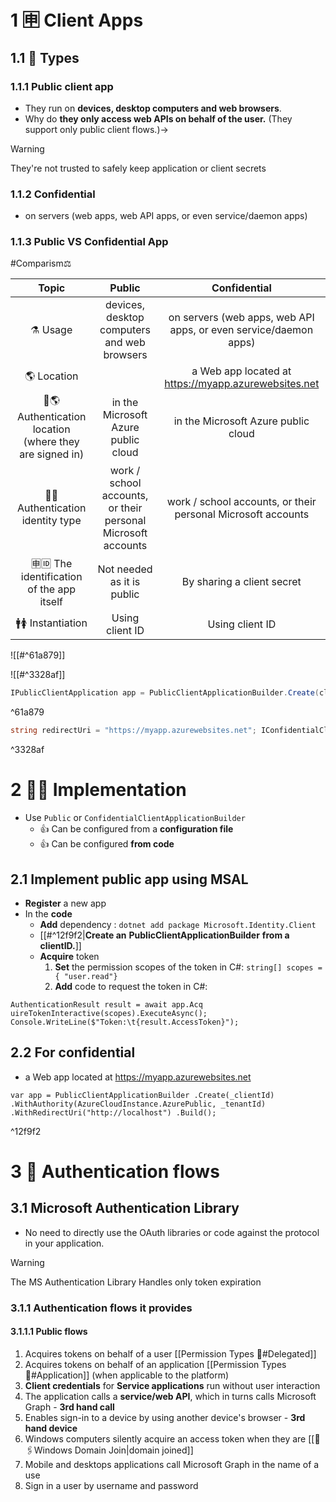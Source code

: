 # 1 🈸 Client Apps
## 1.1 🎏 Types
### 1.1.1 Public client app
- They run on **devices, desktop computers and web browsers**.
- Why do **they only access web APIs on behalf of the user.** (They support only public client flows.)→
> [!WARNING]
> They're not trusted to safely keep application or client secrets

### 1.1.2 Confidential
- on servers (web apps, web API apps, or even service/daemon apps)

### 1.1.3 Public VS Confidential App
#Comparism⚖ 

|                          Topic                          |                            Public                            |                           Confidential                           |
|:-------------------------------------------------------:|:------------------------------------------------------------:|:----------------------------------------------------------------:|
|                        ⚗ Usage                         |         devices, desktop computers and web browsers          | on servers (web apps, web API apps, or even service/daemon apps) |
|                       🌎 Location                       |                                                              |       a Web app located at https://myapp.azurewebsites.net       |
| 🔐🌎 Authentication location (where they are signed in) |             in the Microsoft Azure public cloud              |               in the Microsoft Azure public cloud                |
|            🔐🧑Authentication identity type             | work / school accounts, or their personal Microsoft accounts |   work / school accounts, or their personal Microsoft accounts   |
|        🈸🆔 The identification of the app itself        |                  Not needed as it is public                  |                    By sharing a client secret                    |
|                   🚹🚺 Instantiation                    |                       Using client ID                        | Using client ID                                                                 |
![[#^61a879]]

![[#^3328af]]

```csharp
IPublicClientApplication app = PublicClientApplicationBuilder.Create(clientId).Build();
```

^61a879

```csharp
string redirectUri = "https://myapp.azurewebsites.net"; IConfidentialClientApplication app = ConfidentialClientApplicationBuilder.Create(clientId) .WithClientSecret(clientSecret) .WithRedirectUri(redirectUri ) .Build();	
```

^3328af


# 2 👩‍💻 Implementation
- Use `Public` or `ConfidentialClientApplicationBuilder` 
	- 👍 Can be configured from a **configuration file**
	- 👍 Can be configured **from code**

## 2.1 Implement public app using MSAL
-   **Register** a new app
-   In the **code**
    -   **Add** dependency : `dotnet add package Microsoft.Identity.Client`
    -   [[#^12f9f2|**Create an** **PublicClientApplicationBuilder** **from a clientID.**]]
    -   **Acquire** token
	    1. **Set** the permission scopes of the token in C#: `string[] scopes = { "user.read"}`
	    2. **Add** code to request the token in C#: 



```
AuthenticationResult result = await app.Acq
uireTokenInteractive(scopes).ExecuteAsync(); Console.WriteLine($"Token:\t{result.AccessToken}");
```



## 2.2 For confidential
- a Web app located at https://myapp.azurewebsites.net

```CSHARP "FOLD"
var app = PublicClientApplicationBuilder .Create(_clientId) .WithAuthority(AzureCloudInstance.AzurePublic, _tenantId) .WithRedirectUri("http://localhost") .Build();
```
^12f9f2




# 3 🚿 Authentication flows
## 3.1 Microsoft Authentication Library
- No need to directly use the OAuth libraries or code against the protocol in your application.

> [!WARNING] 
> The MS Authentication Library Handles only token expiration
### 3.1.1 Authentication flows it provides
#### 3.1.1.1 Public flows
1. Acquires tokens on behalf of a user [[Permission Types 🔀#Delegated]] 
2. Acquires tokens on behalf of an application [[Permission Types 🔀#Application]] (when applicable to the platform)
3. **Client credentials** for **Service applications** run without user interaction
4. The application calls a **service/web API**, which in turns calls Microsoft Graph - **3rd hand call**
5. Enables sign-in to a device by using another device's browser - **3rd hand device**
6. Windows computers silently acquire an access token when they are [[🔵🖇Windows Domain Join|domain joined]]
7. Mobile and desktops applications call Microsoft Graph in the name of a use
8. Sign in a user by username and password


